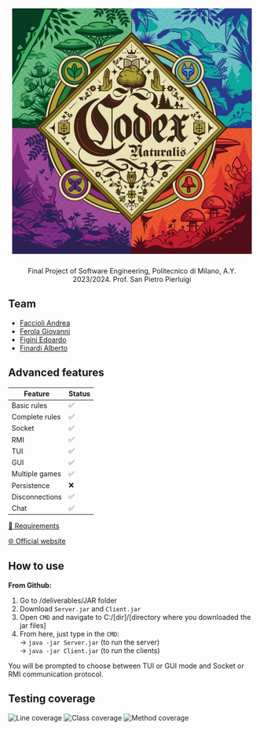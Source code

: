 <h1 align="center">
  <img src="/documents/logo.jpg" height=500 >
</h1>

<p align = 'center'>
  Final Project of Software Engineering, Politecnico di Milano, A.Y. 2023/2024. Prof. San Pietro Pierluigi  
</p>

## Team
- [Faccioli Andrea](https://github.com/faccioliandrea)
- [Ferola Giovanni](https://github.com/gioferola)
- [Figini Edoardo](https://github.com/EdoardoFigini)
- [Finardi Alberto](https://github.com/albertofinardi)


## Advanced features

|  Feature   | Status  | 
|-----|---|
| Basic rules | ✅ | 
| Complete rules | ✅ | 
| Socket | ✅ | 
| RMI | ✅ | 
| TUI | ✅ | 
| GUI | ✅ | 
| Multiple games | ✅ | 
| Persistence | ❌ | 
| Disconnections | ✅ | 
| Chat | ✅ |

[📖 Requirements](/documents/requirements.pdf)

[🌐 Official website](https://www.craniocreations.it/prodotto/codex-naturalis)

## How to use

**From Github:**<br>
1. Go to /deliverables/JAR folder
2. Download `Server.jar` and `Client.jar`
3. Open `CMD` and navigate to C:/[dir]/[directory where you downloaded the jar files]
4. From here, just type in the `CMD`:  
   -> `java -jar Server.jar` (to run the server)<br>
   -> `java -jar Client.jar` (to run the clients)

You will be prompted to choose between TUI or GUI mode and Socket or RMI communication protocol.

## Testing coverage

![Line coverage](https://img.shields.io/badge/Line%20coverage-91%25-green?style=flat) 
![Class coverage](https://img.shields.io/badge/Class%20coverage-89%25-blue?style=flat)
![Method coverage](https://img.shields.io/badge/Class%20coverage-79%25-purple?style=flat)
